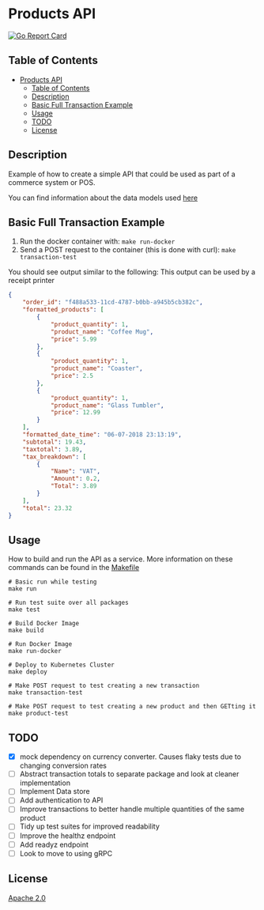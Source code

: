 # Products API
[![Go Report Card](https://goreportcard.com/badge/github.com/DavyJ0nes/products)](https://goreportcard.com/report/github.com/DavyJ0nes/products)

## Table of Contents

- [Products API](#products-api)
    - [Table of Contents](#table-of-contents)
    - [Description](#description)
    - [Basic Full Transaction Example](#basic-full-transaction-example)
    - [Usage](#usage)
    - [TODO](#todo)
    - [License](#license)

## Description

Example of how to create a simple API that could be used as part of a commerce system or POS.

You can find information about the data models used [here](./api/models)

## Basic Full Transaction Example 

1. Run the docker container with: `make run-docker` 
2. Send a POST request to the container (this is done with curl): `make transaction-test`

You should see output similar to the following:
This output can be used by a receipt printer

```json
{
    "order_id": "f488a533-11cd-4787-b0bb-a945b5cb382c",
    "formatted_products": [
        {
            "product_quantity": 1,
            "product_name": "Coffee Mug",
            "price": 5.99
        },
        {
            "product_quantity": 1,
            "product_name": "Coaster",
            "price": 2.5
        },
        {
            "product_quantity": 1,
            "product_name": "Glass Tumbler",
            "price": 12.99
        }
    ],
    "formatted_date_time": "06-07-2018 23:13:19",
    "subtotal": 19.43,
    "taxtotal": 3.89,
    "tax_breakdown": [
        {
            "Name": "VAT",
            "Amount": 0.2,
            "Total": 3.89
        }
    ],
    "total": 23.32
}
```

## Usage

How to build and run the API as a service. More information on these commands can be found in the [Makefile](./Makefile)

```shell
# Basic run while testing
make run

# Run test suite over all packages
make test

# Build Docker Image
make build

# Run Docker Image
make run-docker

# Deploy to Kubernetes Cluster
make deploy

# Make POST request to test creating a new transaction
make transaction-test

# Make POST request to test creating a new product and then GETting it
make product-test
```

## TODO

- [x] mock dependency on currency converter. Causes flaky tests due to changing conversion rates
- [ ] Abstract transaction totals to separate package and look at cleaner implementation
- [ ] Implement Data store
- [ ] Add authentication to API
- [ ] Improve transactions to better handle multiple quantities of the same product
- [ ] Tidy up test suites for improved readability
- [ ] Improve the healthz endpoint
- [ ] Add readyz endpoint
- [ ] Look to move to using gRPC

## License

[Apache 2.0](./LICENSE)
